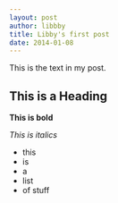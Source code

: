 ```yaml
---
layout: post
author: libbby
title: Libby's first post
date: 2014-01-08
---
```


This is the text in my post.

## This is a Heading

**This is bold**

*This is italics*

* this
* is
* a
* list
* of stuff

